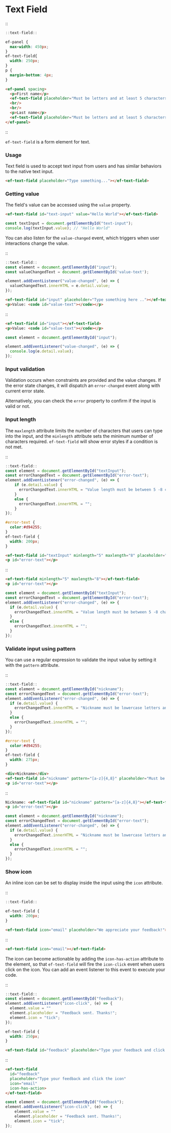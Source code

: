 <!--
type: page
title: Text Field
location: ./elements/text-field
layout: default
-->

# Text Field

::
```javascript
::text-field::
```
```css
ef-panel {
  max-width: 450px;
}
ef-text-field{
  width: 250px;
}
p {
  margin-bottom: 4px;
}
```
```html
<ef-panel spacing>
  <p>First name</p>
  <ef-text-field placeholder="Must be letters and at least 5 characters"  pattern="[a-zA-Z]{5,}"></ef-text-field>
  <br/>
  <br/>
  <p>Last name</p>
  <ef-text-field placeholder="Must be letters and at least 5 characters" pattern="[a-zA-Z]{5,}"></ef-text-field>
</ef-panel>
```
::

`ef-text-field` is a form element for text.

### Usage

Text field is used to accept text input from users and has similar behaviors to the native text input.

```html
<ef-text-field placeholder="Type something..."></ef-text-field>
```

### Getting value

The field's value can be accessed using the `value` property.

```html
<ef-text-field id="text-input" value="Hello World"></ef-text-field>
```
```javascript
const textInput = document.getElementById("text-input");
console.log(textInput.value); // "Hello World"
```

You can also listen for the `value-changed` event, which triggers when user interactions change the value.

::
```javascript
::text-field::
const element = document.getElementById("input");
const valueChangedText = document.getElementById('value-text');

element.addEventListener("value-changed", (e) => {
  valueChangedText.innerHTML = e.detail.value;
});
```
```html
<ef-text-field id="input" placeholder="Type something here .."></ef-text-field>
<p>Value: <code id="value-text"></code></p>
```
::

```html
<ef-text-field id="input"></ef-text-field>
<p>Value: <code id="value-text"></code></p>
```

```javascript
const element = document.getElementById("input");

element.addEventListener("value-changed", (e) => {
  console.log(e.detail.value);
});
```

### Input validation

Validation occurs when constraints are provided and the value changes. If the error state changes, it will dispatch an `error-changed` event along with current error state.

Alternatively, you can check the `error` property to confirm if the input is valid or not.

### Input length

The `maxlength` attribute limits the number of characters that users can type into the input, and the `minlength` attribute sets the minimum number of characters required. `ef-text-field` will show error styles if a condition is not met.

::
```javascript
::text-field::
const element = document.getElementById("textInput");
const errorChangedText = document.getElementById("error-text");
element.addEventListener("error-changed", (e) => {
    if (e.detail.value) {
      errorChangedText.innerHTML = "Value length must be between 5 -8 characters";
    }
    else {
      errorChangedText.innerHTML = "";
    }
});
```
```css
#error-text {
  color:#d94255;
}
ef-text-field {
  width: 200px;
}
```
```html
<ef-text-field id="textInput" minlength="5" maxlength="8" placeholder="Between 5 to 8 characters"></ef-text-field>
<p id="error-text"></p>
```
::

```html
<ef-text-field minlength="5" maxlength="8"></ef-text-field>
<p id="error-text"></p>
```

```javascript
const element = document.getElementById("textInput");
const errorChangedText = document.getElementById("error-text");
element.addEventListener("error-changed", (e) => {
  if (e.detail.value) {
    errorChangedText.innerHTML = "Value length must be between 5 -8 characters.";
  }
  else {
    errorChangedText.innerHTML = "";
  }
});
```

### Validate input using pattern

You can use a regular expression to validate the input value by setting it with the `pattern` attribute.

::
```javascript
::text-field::
const element = document.getElementById("nickname");
const errorChangedText = document.getElementById("error-text");
element.addEventListener("error-changed", (e) => {
  if (e.detail.value) {
    errorChangedText.innerHTML = "Nickname must be lowercase letters and 4-8 characters.";
  }
  else {
    errorChangedText.innerHTML = "";
  }
});
```
```css
#error-text {
  color:#d94255;
}
ef-text-field {
  width: 275px;
}
```
```html
<div>Nickname</div>
<ef-text-field id="nickname" pattern="[a-z]{4,8}" placeholder="Must be lowercase letters and 4-8 characters"></ef-text-field>
<p id="error-text"></p>
```
::

```html
Nickname: <ef-text-field id="nickname" pattern="[a-z]{4,8}"></ef-text-field>
<p id="error-text"></p>
```

```javascript
const element = document.getElementById("nickname");
const errorChangedText = document.getElementById("error-text");
element.addEventListener("error-changed", (e) => {
  if (e.detail.value) {
    errorChangedText.innerHTML = "Nickname must be lowercase letters and 4-8 characters.";
  }
  else {
    errorChangedText.innerHTML = "";
  }
});
```

### Show icon

An inline icon can be set to display inside the input using the `icon` attribute.

::
```javascript
::text-field::
```
```css
ef-text-field {
  width: 200px;
}
```
```html
<ef-text-field icon="email" placeholder="We appreciate your feedback!"></ef-text-field>
```
::

```html
<ef-text-field icon="email"></ef-text-field>
```

The icon can become actionable by adding the `icon-has-action` attribute to the element, so that `ef-text-field` will fire the `icon-click` event when users click on the icon. You can add an event listener to this event to execute your code.

::
```javascript
::text-field::
const element = document.getElementById("feedback");
element.addEventListener("icon-click", (e) => {
  element.value = ""
  element.placeholder = "Feedback sent. Thanks!";
  element.icon = "tick";
});
```
```css
ef-text-field {
  width: 250px;
}
```
```html
<ef-text-field id="feedback" placeholder="Type your feedback and click the icon" icon="email" icon-has-action></ef-text-field>
```
::

```html
<ef-text-field
  id="feedback"
  placeholder="Type your feedback and click the icon"
  icon="email"
  icon-has-action>
</ef-text-field>
```

```javascript
const element = document.getElementById("feedback");
element.addEventListener("icon-click", (e) => {
    element.value = ""
    element.placeholder = "Feedback sent. Thanks!";
    element.icon = "tick";
});
```
